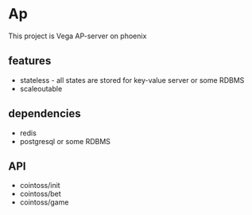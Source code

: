 # Ap

This project is Vega AP-server on phoenix


## features

 * stateless - all states are stored for key-value server or some RDBMS
 * scaleoutable

## dependencies

 * redis
 * postgresql or some RDBMS

## API

* cointoss/init
* cointoss/bet
* cointoss/game


